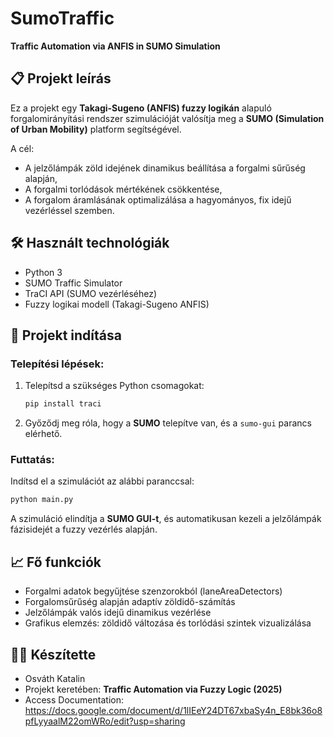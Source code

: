 # SumoTraffic
**Traffic Automation via ANFIS in SUMO Simulation**

## 📋 Projekt leírás

Ez a projekt egy **Takagi-Sugeno (ANFIS) fuzzy logikán** alapuló forgalomirányítási rendszer szimulációját valósítja meg a **SUMO (Simulation of Urban Mobility)** platform segítségével.

A cél:
- A jelzőlámpák zöld idejének dinamikus beállítása a forgalmi sűrűség alapján,
- A forgalmi torlódások mértékének csökkentése,
- A forgalom áramlásának optimalizálása a hagyományos, fix idejű vezérléssel szemben.

## 🛠️ Használt technológiák
- Python 3
- SUMO Traffic Simulator
- TraCI API (SUMO vezérléséhez)
- Fuzzy logikai modell (Takagi-Sugeno ANFIS)

## 🚀 Projekt indítása

### Telepítési lépések:
1. Telepítsd a szükséges Python csomagokat:
   ```bash
   pip install traci
   ```
2. Győződj meg róla, hogy a **SUMO** telepítve van, és a `sumo-gui` parancs elérhető.

### Futtatás:

Indítsd el a szimulációt az alábbi paranccsal:
```bash
python main.py
```
A szimuláció elindítja a **SUMO GUI-t**, és automatikusan kezeli a jelzőlámpák fázisidejét a fuzzy vezérlés alapján.

## 📈 Fő funkciók
- Forgalmi adatok begyűjtése szenzorokból (laneAreaDetectors)
- Forgalomsűrűség alapján adaptív zöldidő-számítás
- Jelzőlámpák valós idejű dinamikus vezérlése
- Grafikus elemzés: zöldidő változása és torlódási szintek vizualizálása

## 👨‍💻 Készítette
- Osváth Katalin
- Projekt keretében: **Traffic Automation via Fuzzy Logic (2025)**
- Access Documentation: https://docs.google.com/document/d/1lIEeY24DT67xbaSy4n_E8bk36o8pfLyyaalM22omWRo/edit?usp=sharing
